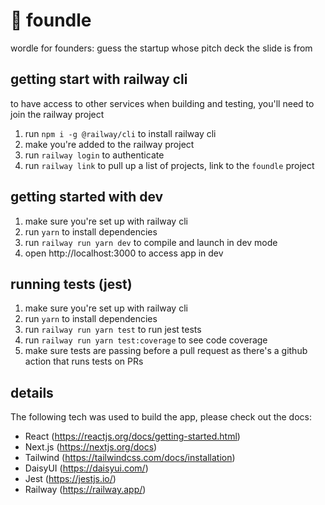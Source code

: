 # 🧐 foundle
wordle for founders: guess the startup whose pitch deck the slide is from

## getting start with railway cli
to have access to other services when building and testing, you'll need to 
join the railway project
1. run `npm i -g @railway/cli` to install railway cli
2. make you're added to the railway project
3. run `railway login` to authenticate
4. run `railway link` to pull up a list of projects, link to the `foundle` project
## getting started with dev
1. make sure you're set up with railway cli
2. run `yarn` to install dependencies
3. run `railway run yarn dev` to compile and launch in dev mode
4. open http://localhost:3000 to access app in dev

## running tests (jest)
1. make sure you're set up with railway cli
2. run `yarn` to install dependencies
3. run `railway run yarn test` to run jest tests
4. run `railway run yarn test:coverage` to see code coverage
5. make sure tests are passing before a pull request as there's a github action that runs tests on PRs

## details
The following tech was used to build the app, please check out the docs:
- React (https://reactjs.org/docs/getting-started.html)
- Next.js (https://nextjs.org/docs)
- Tailwind (https://tailwindcss.com/docs/installation)
- DaisyUI (https://daisyui.com/)
- Jest (https://jestjs.io/)
- Railway (https://railway.app/)
